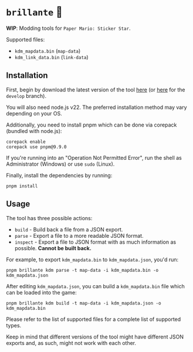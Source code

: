 # `brillante` 🌟
**WIP**: Modding tools for `Paper Mario: Sticker Star`.

Supported files:
* `kdm_mapdata.bin` (`map-data`)
* `kdm_link_data.bin` (`link-data`)

## Installation
First, begin by download the latest version of the tool [here](https://github.com/shiguww/brillante/releases) (or [here](https://github.com/shiguww/brillante/archive/refs/heads/develop.zip) for the `develop` branch).

You will also need node.js v22. The preferred installation method may vary depending on your OS.

Additionally, you need to install pnpm which can be done via corepack (bundled with node.js):
```shell
corepack enable
corepack use pnpm@9.9.0
```

If you're running into an "Operation Not Permitted Error", run the shell as Administrator (Windows) or use `sudo` (Linux).

Finally, install the dependencies by running:
```shell
pnpm install
```

## Usage
The tool has three possible actions:
* `build` - Build back a file from a JSON export.
* `parse` - Export a file to a more readable JSON format.
* `inspect` - Export a file to JSON format with as much information as possible. **Cannot be built back.**
  
For example, to export `kdm_mapdata.bin` to `kdm_mapdata.json`, you'd run:
```shell
pnpm brillante kdm parse -t map-data -i kdm_mapdata.bin -o kdm_mapdata.json
```

After editing `kdm_mapdata.json`, you can build a `kdm_mapdata.bin` file which can be loaded into the game:
```shell
pnpm brillante kdm build -t map-data -i kdm_mapdata.json -o kdm_mapdata.bin
```

Please refer to the list of supported files for a complete list of supported types.

Keep in mind that different versions of the tool might have different JSON exports and, as such, might not work with each other.
